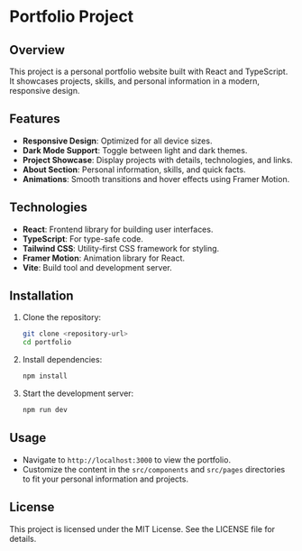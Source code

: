 # Portfolio Project

## Overview
This project is a personal portfolio website built with React and TypeScript. It showcases projects, skills, and personal information in a modern, responsive design.

## Features
- **Responsive Design**: Optimized for all device sizes.
- **Dark Mode Support**: Toggle between light and dark themes.
- **Project Showcase**: Display projects with details, technologies, and links.
- **About Section**: Personal information, skills, and quick facts.
- **Animations**: Smooth transitions and hover effects using Framer Motion.

## Technologies
- **React**: Frontend library for building user interfaces.
- **TypeScript**: For type-safe code.
- **Tailwind CSS**: Utility-first CSS framework for styling.
- **Framer Motion**: Animation library for React.
- **Vite**: Build tool and development server.

## Installation
1. Clone the repository:
   ```bash
   git clone <repository-url>
   cd portfolio
   ```
2. Install dependencies:
   ```bash
   npm install
   ```
3. Start the development server:
   ```bash
   npm run dev
   ```

## Usage
- Navigate to `http://localhost:3000` to view the portfolio.
- Customize the content in the `src/components` and `src/pages` directories to fit your personal information and projects.

## License
This project is licensed under the MIT License. See the LICENSE file for details. 
